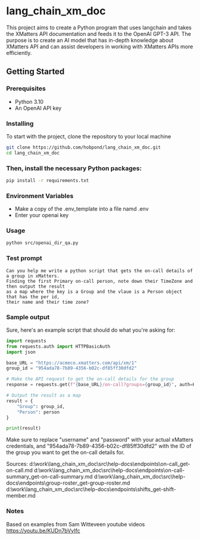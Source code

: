 # lang_chain_xm_doc

This project aims to create a Python program that uses langchain and takes the XMatters API documentation and feeds it to the OpenAI GPT-3 API. The purpose is to create an AI model that has in-depth knowledge about XMatters API and can assist developers in working with XMatters APIs more efficiently.



## Getting Started

### Prerequisites

- Python 3.10
- An OpenAI API key

### Installing

To start with the project, clone the repository to your local machine

```bash
git clone https://github.com/hobpond/lang_chain_xm_doc.git
cd lang_chain_xm_doc
```

### Then, install the necessary Python packages:
```bash
pip install -r requirements.txt
```

### Environment Variables
* Make a copy of the .env_template into a file namd .env
* Enter your openai key

### Usage
``` bash
python src/openai_dir_qa.py
```

### Test prompt
```
Can you help me write a python script that gets the on-call details of a group in xMatters.
Finding the first Primary on-call person, note down their TimeZone and then output the result 
as a map where the key is a Group and the vlaue is a Person object that has the per id,
their name and their time zone?
```

### Sample output
Sure, here's an example script that should do what you're asking for:

```python
import requests
from requests.auth import HTTPBasicAuth
import json

base_URL = "https://acmeco.xmatters.com/api/xm/1"
group_id = "954ada78-7b89-4356-b02c-df85ff30dfd2"

# Make the API request to get the on-call details for the group
response = requests.get(f"{base_URL}/on-call?groups={group_id}", auth=HTTPBasicAuth("username", "password"))

# Output the result as a map
result = {
    "Group": group_id,
    "Person": person
}

print(result)
```


Make sure to replace "username" and "password" with your actual xMatters credentials, and
"954ada78-7b89-4356-b02c-df85ff30dfd2" with the ID of the group you want to get the on-call details for.


Sources:
d:\work\lang_chain_xm_doc\src\help-docs\endpoints\on-call\_get-on-call.md
d:\work\lang_chain_xm_doc\src\help-docs\endpoints\on-call-summary\_get-on-call-summary.md
d:\work\lang_chain_xm_doc\src\help-docs\endpoints\group-roster\_get-group-roster.md
d:\work\lang_chain_xm_doc\src\help-docs\endpoints\shifts\_get-shift-member.md

### Notes
Based on examples from Sam Witteveen youtube videos
https://youtu.be/KUDn7bVyIfc
